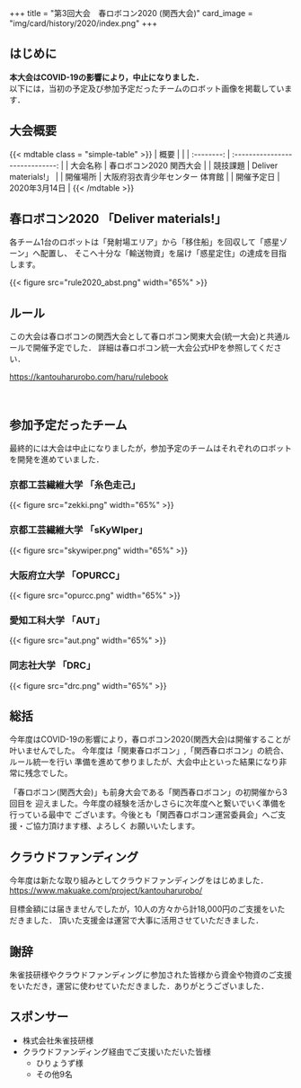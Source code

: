 +++
title = "第3回大会　春ロボコン2020 (関西大会)"
card_image =  "img/card/history/2020/index.png"
+++
## はじめに
**本大会はCOVID-19の影響により，中止になりました．**  
以下には，当初の予定及び参加予定だったチームのロボット画像を掲載しています．

## 大会概要

{{< mdtable class = "simple-table" >}}
|    概要    |                                 |
| :--------: | :-----------------------------: |
|  大会名称  |     春ロボコン2020 関西大会     |
|  競技課題  |      Deliver materials!」       |
|  開催場所  | 大阪府羽衣青少年センター 体育館 |
| 開催予定日 |          2020年3月14日          |
{{< /mdtable >}}


## 春ロボコン2020 「Deliver materials!」   

各チーム1台のロボットは「発射場エリア」から「移住船」を回収して「惑星ゾーン」へ配置し、
そこへ十分な「輸送物資」を届け「惑星定住」の達成を目指します。

{{< figure src="rule2020_abst.png" width="65%" >}}
 
## ルール

この大会は春ロボコンの関西大会として春ロボコン関東大会(統一大会)と共通ルールで開催予定でした．
詳細は春ロボコン統一大会公式HPを参照してください．

https://kantouharurobo.com/haru/rulebook  

<br>

## 参加予定だったチーム
最終的には大会は中止になりましたが，参加予定のチームはそれぞれのロボットを開発を進めていました．

### 京都工芸繊維大学 「糸色走己」
{{< figure src="zekki.png" width="65%" >}}
### 京都工芸繊維大学 「sKyWIper」
{{< figure src="skywiper.png" width="65%" >}}
### 大阪府立大学 「OPURCC」	 
{{< figure src="opurcc.png" width="65%" >}}
### 愛知工科大学 「AUT」	    
{{< figure src="aut.png" width="65%" >}}
### 同志社大学 「DRC」
{{< figure src="drc.png" width="65%" >}}

## 総括

今年度はCOVID-19の影響により，春ロボコン2020(関西大会)は開催することが叶いませんでした。
今年度は「関東春ロボコン」,「関西春ロボコン」の統合、ルール統一を行い
準備を進めて参りましたが、大会中止といった結果になり非常に残念でした。

「春ロボコン(関西大会)」も前身大会である「関西春ロボコン」の初開催から3回目を
迎えました。今年度の経験を活かしさらに次年度へと繋いでいく準備を行っている最中で
ございます。今後とも「関西春ロボコン運営委員会」へご支援・ご協力頂けます様、よろしく
お願いいたします。

## クラウドファンディング
今年度は新たな取り組みとしてクラウドファンディングをはじめました．
https://www.makuake.com/project/kantouharurobo/

目標金額には届きませんでしたが，10人の方々から計18,000円のご支援をいただきました．
頂いた支援金は運営で大事に活用させていただきました．
## 謝辞
朱雀技研様やクラウドファンディングに参加された皆様から資金や物資のご支援をいただき，運営に使わせていただきました．ありがとうございました．

## スポンサー
- 株式会社朱雀技研様
- クラウドファンディング経由でご支援いただいた皆様
    - ひりょうず様
    - その他9名